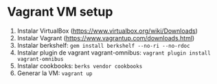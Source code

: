 # Vagrant VM setup

1. Instalar VirtualBox (https://www.virtualbox.org/wiki/Downloads)
1. Instalar Vagrant (https://www.vagrantup.com/downloads.html)
1. Instalar berkshelf: `gem install berkshelf --no-ri --no-rdoc`
1. Instalar plugin de vagrant vagrant-omnibus: `vagrant plugin install vagrant-omnibus`
1. Instalar cookbooks: `berks vendor cookbooks`
1. Generar la VM: `vagrant up`